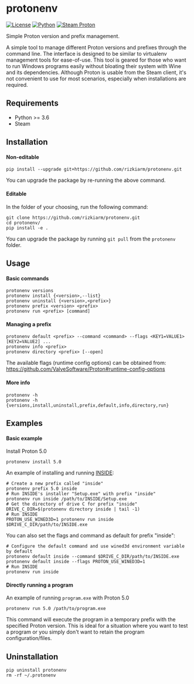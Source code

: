 # protonenv
[![License](https://img.shields.io/badge/license-MIT-green)](https://opensource.org/licenses/MIT) [![Python](https://img.shields.io/badge/python-3.6-blue)](https://www.python.org/downloads/release/python-360/) [![Steam Proton](https://img.shields.io/badge/steam-proton-brightgreen?logo=steam)](https://github.com/ValveSoftware/Proton)

Simple Proton version and prefix management.

A simple tool to manage different Proton versions and prefixes through the command line. The interface is designed to be similar to virtualenv management tools for ease-of-use. This tool is geared for those who want to run Windows programs easily without bloating their system with Wine and its dependencies. Although Proton is usable from the Steam client, it's not convenient to use for most scenarios, especially when installations are required. 

## Requirements

* Python >= 3.6
* Steam

## Installation
#### Non-editable
```
pip install --upgrade git+https://github.com/rizkiarm/protonenv.git
```
You can upgrade the package by re-running the above command.
#### Editable
In the folder of your choosing, run the following command:
```
git clone https://github.com/rizkiarm/protonenv.git
cd protonenv/
pip install -e .
```
You can upgrade the package by running ``git pull`` from the ``protonenv`` folder.

## Usage
#### Basic commands
```
protonenv versions
protonenv install {<version>,--list}
protonenv uninstall {<version>,<prefix>}
protonenv prefix <version> <prefix>
protonenv run <prefix> [command]
```
#### Managing a prefix
```
protonenv default <prefix> --command <command> --flags <KEY1=VALUE1> [KEY2=VALUE2] ...
protonenv info <prefix>
protonenv directory <prefix> [--open]
```
The available flags (runtime config options) can be obtained from:
https://github.com/ValveSoftware/Proton#runtime-config-options
#### More info
```
protonenv -h
protonenv -h {versions,install,uninstall,prefix,default,info,directory,run}
```

## Examples
#### Basic example
Install Proton 5.0
```
protonenv install 5.0 
```
An example of installing and running [INSIDE](https://en.wikipedia.org/wiki/Inside_(video_game)):
```
# Create a new prefix called "inside"
protonenv prefix 5.0 inside 
# Run INSIDE's installer "Setup.exe" with prefix "inside"
protonenv run inside /path/to/INSIDE/Setup.exe
# Get the directory of drive C for prefix "inside"
DRIVE_C_DIR=$(protonenv directory inside | tail -1)
# Run INSIDE
PROTON_USE_WINED3D=1 protonenv run inside $DRIVE_C_DIR/path/to/INSIDE.exe
```
You can also set the flags and command as default for prefix "inside":
```
# Configure the default command and use wined3d environment variable by default
protonenv default inside --command $DRIVE_C_DIR/path/to/INSIDE.exe
protonenv default inside --flags PROTON_USE_WINED3D=1 
# Run INSIDE
protonenv run inside
```
#### Directly running a program
An example of running ``program.exe`` with Proton 5.0
```
protonenv run 5.0 /path/to/program.exe
```
This command will execute the program in a temporary prefix with the specified Proton version. This is ideal for a situation where you want to test a program or you simply don't want to retain the program configuration/files.
## Uninstallation
```
pip uninstall protonenv
rm -rf ~/.protonenv
```